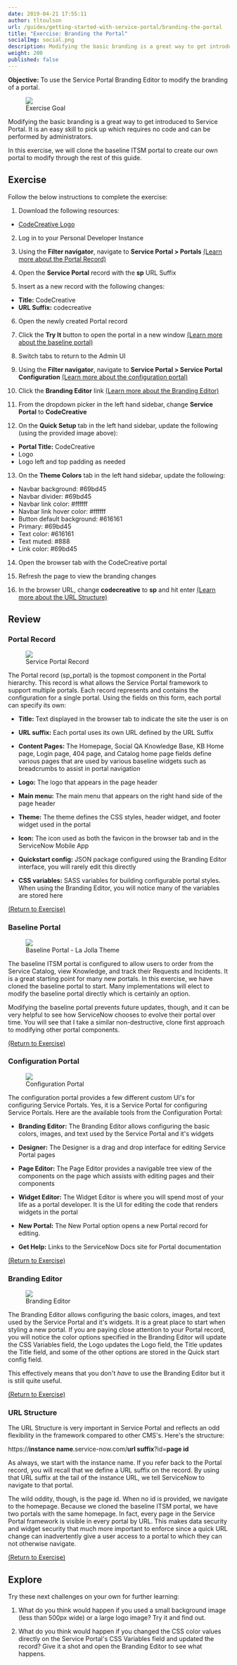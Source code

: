 ```yaml
---
date: 2019-04-21 17:55:11
author: tltoulson
url: /guides/getting-started-with-service-portal/branding-the-portal
title: "Exercise: Branding the Portal"
socialImg: social.png
description: Modifying the basic branding is a great way to get introduced to Service Portal. It is an easy skill to pick up which requires no code and can be performed by administrators.
weight: 200
published: false
---
```


**Objective:** To use the Service Portal Branding Editor to modify the branding of a portal.

<figure>
  <img src="images/exercise-goal.png" />
  <figcaption>
    Exercise Goal
  </figcaption>
</figure>

Modifying the basic branding is a great way to get introduced to Service Portal. It is an easy skill to pick up which requires no code and can be performed by administrators.

In this exercise, we will clone the baseline ITSM portal to create our own portal to modify through the rest of this guide.

## Exercise

Follow the below instructions to complete the exercise:

1. Download the following resources:
  - <a href="downloads/CodeCreative_Logo.png" download>CodeCreative Logo</a>

2. Log in to your Personal Developer Instance

3. <span id="backto-portal-record"></span> Using the **Filter navigator**, navigate to **Service Portal > Portals** [(Learn more about the Portal Record)][1]

4. Open the **Service Portal** record with the **sp** URL Suffix

5. Insert as a new record with the following changes:

  - **Title:** CodeCreative
  - **URL Suffix:** codecreative

6. Open the newly created Portal record

7. <span id="backto-baseline-portal"></span> Click the **Try It** button to open the portal in a new window [(Learn more about the baseline portal)][2]

8. Switch tabs to return to the Admin UI

9. <span id="backto-configuration-portal"></span> Using the **Filter navigator**, navigate to **Service Portal > Service Portal Configuration** [(Learn more about the configuration portal)][3]

10. <span id="backto-branding-editor"></span> Click the **Branding Editor** link [(Learn more about the Branding Editor)][4]

11. From the dropdown picker in the left hand sidebar, change **Service Portal** to **CodeCreative**

12. On the **Quick Setup** tab in the left hand sidebar, update the following (using the provided image above):

  - **Portal Title:** CodeCreative
  - Logo
  - Logo left and top padding as needed

13. On the **Theme Colors** tab in the left hand sidebar, update the following:

  - Navbar background: #69bd45
  - Navbar divider: #69bd45
  - Navbar link color: #ffffff
  - Navbar link hover color: #ffffff
  - Button default background: \#616161
  - Primary: #69bd45
  - Text color: \#616161
  - Text muted: \#888
  - Link color: #69bd45

14. Open the browser tab with the CodeCreative portal

15. Refresh the page to view the branding changes

16. <span id="backto-url-structure"></span> In the browser URL, change **codecreative** to **sp** and hit enter [(Learn more about the URL Structure)][9]

## Review

### Portal Record

<figure>
  <img src="images/service-portal-record.png" />
  <figcaption>
    Service Portal Record
  </figcaption>
</figure>

The Portal record (sp_portal) is the topmost component in the Portal hierarchy. This record is what allows the Service Portal framework to support multiple portals. Each record represents and contains the configuration for a single portal. Using the fields on this form, each portal can specify its own:

- **Title:** Text displayed in the browser tab to indicate the site the user is on

- **URL suffix:** Each portal uses its own URL defined by the URL Suffix

- **Content Pages:** The Homepage, Social QA Knowledge Base, KB Home page, Login page, 404 page, and Catalog home page fields define various pages that are used by various baseline widgets such as breadcrumbs to assist in portal navigation

- **Logo:** The logo that appears in the page header

- **Main menu:** The main menu that appears on the right hand side of the page header

- **Theme:** The theme defines the CSS styles, header widget, and footer widget used in the portal

- **Icon:** The icon used as both the favicon in the browser tab and in the ServiceNow Mobile App

- **Quickstart config:** JSON package configured using the Branding Editor interface, you will rarely edit this directly

- **CSS variables:** SASS variables for building configurable portal styles. When using the Branding Editor, you will notice many of the variables are stored here

[(Return to Exercise)][5]

### Baseline Portal

<figure>
  <img src="images/baseline-portal.png" />
  <figcaption>
    Baseline Portal - La Jolla Theme
  </figcaption>
</figure>

The baseline ITSM portal is configured to allow users to order from the Service Catalog, view Knowledge, and track their Requests and Incidents. It is a great starting point for many new portals. In this exercise, we have cloned the baseline portal to start. Many implementations will elect to modify the baseline portal directly which is certainly an option.

Modifying the baseline portal prevents future updates, though, and it can be very helpful to see how ServiceNow chooses to evolve their portal over time. You will see that I take a similar non-destructive, clone first approach to modifying other portal components.

[(Return to Exercise)][6]

### Configuration Portal

<figure>
  <img src="images/configuration-portal.png" />
  <figcaption>
    Configuration Portal
  </figcaption>
</figure>

The configuration portal provides a few different custom UI's for configuring Service Portals. Yes, it is a Service Portal for configuring Service Portals. Here are the available tools from the Configuration Portal:

- **Branding Editor:** The Branding Editor allows configuring the basic colors, images, and text used by the Service Portal and it's widgets

- **Designer:** The Designer is a drag and drop interface for editing Service Portal pages

- **Page Editor:** The Page Editor provides a navigable tree view of the components on the page which assists with editing pages and their components

- **Widget Editor:** The Widget Editor is where you will spend most of your life as a portal developer. It is the UI for editing the code that renders widgets in the portal

- **New Portal:** The New Portal option opens a new Portal record for editing.

- **Get Help:** Links to the ServiceNow Docs site for Portal documentation

[(Return to Exercise)][7]

### Branding Editor

<figure>
  <img src="images/branding-editor.png" />
  <figcaption>
    Branding Editor
  </figcaption>
</figure>

The Branding Editor allows configuring the basic colors, images, and text used by the Service Portal and it's widgets. It is a great place to start when styling a new portal. If you are paying close attention to your Portal record, you will notice the color options specified in the Branding Editor will update the CSS Variables field, the Logo updates the Logo field, the Title updates the Title field, and some of the other options are stored in the Quick start config field.

This effectively means that you don't *have* to use the Branding Editor but it is still quite useful.

[(Return to Exercise)][8]

### URL Structure

The URL Structure is very important in Service Portal and reflects an odd flexibility in the framework compared to other CMS's. Here's the structure:

https://**instance name**.service-now.com/**url suffix**?id=**page id**

As always, we start with the instance name. If you refer back to the Portal record, you will recall that we define a URL suffix on the record. By using that URL suffix at the tail of the instance URL, we tell ServiceNow to navigate to that portal.

The wild oddity, though, is the page id. When no id is provided, we navigate to the homepage. Because we cloned the baseline ITSM portal, we have two portals with the same homepage. In fact, every page in the Service Portal framework is visible in every portal by URL. This makes data security and widget security that much more important to enforce since a quick URL change can inadvertently give a user access to a portal to which they can not otherwise navigate.

[(Return to Exercise)][10]

## Explore

Try these next challenges on your own for further learning:

1. What do you think would happen if you used a small background image (less than 500px wide) or a large logo image?  Try it and find out.

2. What do you think would happen if you changed the CSS color values directly on the Service Portal's CSS Variables field and updated the record?  Give it a shot and open the Branding Editor to see what happens.

[1]: #portal-record
[2]: #baseline-portal
[3]: #configuration-portal
[4]: #branding-editor
[5]: #backto-portal-record
[6]: #backto-baseline-portal
[7]: #backto-configuration-portal
[8]: #backto-branding-editor
[9]: #url-structure
[10]: #backto-url-structure
